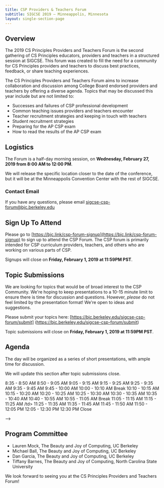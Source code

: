 ```yaml
---
title: CSP Providers & Teachers Forum
subtitle: SIGCSE 2019 — Minneappolis, Minnesota
layout: single-section-page
---
```


## Overview
The 2019 CS Principles Providers and Teachers Forum is the second gathering of CS Principles educators, providers and teachers in a structured session at SIGCSE. This forum was created to fill the need for a community for CS Principles providers and teachers to discuss best practices, feedback, or share teaching experiences.

The CS Principles Providers and Teachers Forum aims to increase collaboration and discussion among College Board endorsed providers and teachers by offering a diverse agenda. Topics that may be discussed this year include but are not limited to:

* Successes and failures of CSP professional development
* Common teaching issues providers and teachers encounter
* Teacher recruitment strategies and keeping in touch with teachers
* Student recruitment strategies
* Preparing for the AP CSP exam
* How to read the results of the AP CSP exam

## Logistics

The Forum is a half-day morning session, on **<time>Wednesday, February 27, 2019 from 8:00 AM to 12:00 PM</time>**.

We will release the specific location closer to the date of the conference, but it will be at the Minneappolis Convention Center with the rest of SIGCSE.

### Contact Email
If you have any questions, please email [sigcse-csp-forum@bjc.berkeley.edu](mailto:sigcse-csp-forum@bjc.berkeley.edu)

## Sign Up To Attend
Please go to [https://bjc.link/csp-forum-signup](https://bjc.link/csp-forum-signup) to sign up to attend the CSP Forum. The CSP forum is primarily intended for CSP curriculum providers, teachers, and others who are working on various parts of CSP.

Signups will close on **Friday, February 1, 2019 at 11:59PM PST**.

## Topic Submissions

We are looking for topics that would be of broad interest to the CSP Community. We're hoping to keep presentations to a 10-15 minute limit to ensure there is time for discussion and questions. However, _please_ do not feel limited by the presentation format! We're open to ideas and suggestions.

Please submit your topics here: [https://bjc.berkeley.edu/sigcse-csp-forum/submit] (https://bjc.berkeley.edu/sigcse-csp-forum/submit)

Topic submissions will close on **Friday, February 1, 2019 at 11:59PM PST**.

## Agenda

The day will be organized as a series of short presentations, with ample time for discussion.

We will update this section after topic submissions close.

<!--

<br>

<table class="table table-striped table-bordered">
  <caption class="sr-only">Session Times and Titles</caption>
  <thead>
    <tr>
      <th scope="col">Time</th>
      <th scope="col">Description</th>
    </tr>
  </thead>
  <tbody>
  <tr>
    <td>8:00 - 8:30 AM</td>
    <td>Breakfast</td>
  </tr>
  <tr>
    <td>8:30 - 8:35 AM</td>
    <td>Welcome &amp; Introductions</td>
  </tr>
  <!-- <tr>
    <td colspan="2"><strong>CS Principles Program and Progress Overview</strong></td>
  </tr> -->
  <tr>
    <td>8:35 - 8:50 AM</td>
    <td></td>
  </tr>
  <tr>
    <td>8:50 - 9:05 AM</td>
    <td></td>
  </tr>
  <tr>
    <td>9:05 - 9:15 AM</td>
    <td></td>
  </tr>
  <!-- <tr>
    <td colspan="2"><strong>PD Best Practices</strong></td>
  </tr> -->
  <tr>
    <td>9:15 - 9:25 AM</td>
    <td></td>
  </tr>
  <tr>
    <td>9:25 - 9:35 AM</td>
    <td></td>
  </tr>
  <tr>
    <td>9:35 - 9:45 AM</td>
    <td></td>
  </tr>
  <tr>
    <td>9:45 - 10:00 AM</td>
    <td></td>
  </tr>
  <tr>
    <td>10:00 - 10:10 AM</td>
    <td>Break</td>
  </tr>
  <!-- <tr>
    <td colspan="2"><strong>Recruitment Lightning Talks</strong></td>
  </tr> -->
  <tr>
    <td>10:10 - 10:15 AM</td>
    <td></td>
  </tr>
  <tr>
    <td>10:15 - 10:20 AM</td>
    <td></td>
  </tr>
  <tr>
    <td>10:20 - 10:25 AM</td>
    <td></td>
  </tr>
  <tr>
    <td>10:25 - 10:30 AM</td>
    <td></td>
  </tr>
  <tr>
    <td>10:30 - 10:35 AM</td>
    <td></td>
  </tr>
  <tr>
    <td>10:35 - 10:40 AM</td>
    <td></td>
  </tr>
  <tr>
    <td>10:40 - 10:55 AM</td>
    <td></td>
  </tr>
  <tr>
    <td>10:55 - 11:05 AM</td>
    <td>Break</td>
  </tr>
  <!-- <tr>
    <td colspan="2"><strong>Teacher Needs</strong></td>
  </tr> -->
  <tr>
    <td>11:05 - 11:15 AM</td>
    <td></td>
  </tr>
  <tr>
    <td>11:15 - 11:25 AM</td>
    <td>/td>
  </tr>
  <tr>
    <td>11:25 - 11:35 AM</td>
    <td></td>
  </tr>
  <tr>
    <td>11:35 - 11:45 AM</td>
    <td></td>
  </tr>
  <tr>
    <td>11:45 - 11:50 AM</td>
    <td></td>
  </tr>
  <!-- <tr>
    <td colspan="2"><strong>AP CS Principles Exam</strong></td>
  </tr> -->
  <tr>
    <td>11:50 - 12:05 PM</td>
    <td></td>
  </tr>
  <tr>
    <td>12:05 - 12:30 PM</td>
    <td></td>
  </tr>
  <tr>
    <td>12:30 PM</td>
    <td>Close</td>
  </tr>
  </tbody>
</table>

-->

## Program Committee

* Lauren Mock, The Beauty and Joy of Computing, UC Berkeley
* Michael Ball, The Beauty and Joy of Computing, UC Berkeley
* Dan Garcia, The Beauty and Joy of Computing, UC Berkeley
* Tiffany Barnes, The Beauty and Joy of Computing, North Carolina State University

We look forward to seeing you at the CS Principles Providers and Teachers Forum!
